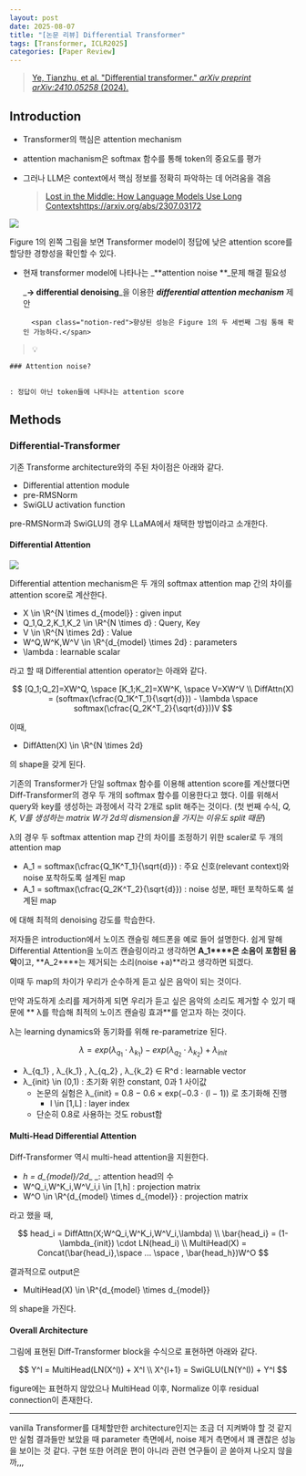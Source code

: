 ```yaml
---
layout: post
date: 2025-08-07
title: "[논문 리뷰] Differential Transformer"
tags: [Transformer, ICLR2025]
categories: [Paper Review]
---
```


> [Ye, Tianzhu, et al. "Differential transformer." ](https://arxiv.org/abs/2410.05258)[_arXiv preprint arXiv:2410.05258_](https://arxiv.org/abs/2410.05258)[ (2024).](https://arxiv.org/abs/2410.05258)



## Introduction

- Transformer의 핵심은 attention mechanism
- attention machanism은 softmax 함수를 통해 token의 중요도를 평가
- 그러나 LLM은 context에서 핵심 정보를 정확히 파악하는 데 어려움을 겪음

	> [Lost in the Middle: How Language Models Use Long Contextshttps://arxiv.org/abs/2307.03172](https://arxiv.org/abs/2307.03172)


![](https://prod-files-secure.s3.us-west-2.amazonaws.com/542b861c-36a8-4051-84e5-8804b6728dba/9083ea56-691a-4752-ae26-47f403431ac8/image.png?X-Amz-Algorithm=AWS4-HMAC-SHA256&X-Amz-Content-Sha256=UNSIGNED-PAYLOAD&X-Amz-Credential=ASIAZI2LB4663YLEOGJ5%2F20251011%2Fus-west-2%2Fs3%2Faws4_request&X-Amz-Date=20251011T100114Z&X-Amz-Expires=3600&X-Amz-Security-Token=IQoJb3JpZ2luX2VjEGYaCXVzLXdlc3QtMiJGMEQCICp7ONg3MSR0gKS9B1bGJ%2FuvqVp%2FATSgl8nxjKz9Ze32AiBLrpUhn%2BjJK8OnoeJgB7TH1705b9RJVgcJN8VAohHaUCqIBAj%2F%2F%2F%2F%2F%2F%2F%2F%2F%2F%2F8BEAAaDDYzNzQyMzE4MzgwNSIMte1PrkHQikKdzGp%2FKtwDJWtqK3LcL6su7cJ4dekOcjPkuQpZ9T2X1z5GCXghh2VB90lXUZ0gtCN3aR%2Ftz9T8oJU0Fo09elmjQxrlGozWLwXTM9DUsNjcjFgjC9df5OeZqdKR7fmimWMFwDMlfv68pFJMpid%2FBFWsBPlt3GS1zdGjiy1tai2n0ixXDMKk5z8QAEk4rReQ2JRZ62V8SDE1KzZMCpp5h7UbAEMFVR9ICAvUJlZs4zxmizZmjaxv3Mj6GG%2BlouTUB5gEegJeUUjrIR5B0cLixTC1rDuAwsUtPzLUgr2%2B0F1njfKPIOa4pkE8mHqrf1p%2BsPpS43LhNE6%2FS9eZQtXfwjVXoF%2Bf3I3AZsW8fR40O0h3K24cQ0hOCesy2ihrRCVUwfbZHbWR7sqLyfFewDSS%2FArmPGFB1cCOrAZN9mJrcXppUx5kG10E1HeSnXQHnjWvO7xaqL36Jrljf8DOQZFaaB%2FRepN1LMIqsypsHze%2FQXGlX6tpBOFGSNV3Aqzoqu%2BIwU8BgrwzRwYylFekY1csPtqizs78yfNdcHMSkm8qETfMjZd0zpJvUrdwn7yHjmIbeMORtEJBh6obMIZIZH1DE218vBtxt%2BxglueLMZfi3lz%2B3TBd5n5gJEPJuiD53KfJ37bzioQwteKnxwY6pgGEXTgZcVet9nE2q4LSpnfXrkXc4mRintpJImimLZSJd2RuJx2u32eLOOdBMD8l2iPAhqq5kn%2BqXt8a4SSSUxccEK8Vc7FrTKTeQiJTz%2FQhc7lYvuWCZ668alVZs92j8PaOCyzB%2BlkdtrO3HlRRaziMyyQb8ljY3gbAhsCAlj0vYAsfj3FTaVtg4r87jN2liCCJoUbkt3KDBAZJ0XHKhmgD84w%2BvJC3&X-Amz-Signature=2d17f3e419b319525f71a064e453eb5230e036d60bf795cb72f8645fbf526e51&X-Amz-SignedHeaders=host&x-amz-checksum-mode=ENABLED&x-id=GetObject)


Figure 1의 왼쪽 그림을 보면 Transformer model이 정답에 낮은 attention score를 할당한 경향성을 확인할 수 있다.

- 현재 transformer model에 나타나는 _**attention noise **_문제 해결 필요성

	_**→ differential denoising**_을 이용한 _**differential attention mechanism**_ 제안


		<span class="notion-red">향상된 성능은 Figure 1의 두 세번째 그림 통해 확인 가능하다.</span>


> 💡 


	### Attention noise?


	: 정답이 아닌 token들에 나타나는 attention score



## Methods



### Differential-Transformer


기존 Transforme architecture와의 주된 차이점은 아래와 같다.

- Differential attention module
- pre-RMSNorm
- SwiGLU activation function

pre-RMSNorm과 SwiGLU의 경우 LLaMA에서 채택한 방법이라고 소개한다.



#### Differential Attention


![](https://prod-files-secure.s3.us-west-2.amazonaws.com/542b861c-36a8-4051-84e5-8804b6728dba/116d70b2-1963-4810-9167-f4c7d8a06e8f/image.png?X-Amz-Algorithm=AWS4-HMAC-SHA256&X-Amz-Content-Sha256=UNSIGNED-PAYLOAD&X-Amz-Credential=ASIAZI2LB4663YLEOGJ5%2F20251011%2Fus-west-2%2Fs3%2Faws4_request&X-Amz-Date=20251011T100114Z&X-Amz-Expires=3600&X-Amz-Security-Token=IQoJb3JpZ2luX2VjEGYaCXVzLXdlc3QtMiJGMEQCICp7ONg3MSR0gKS9B1bGJ%2FuvqVp%2FATSgl8nxjKz9Ze32AiBLrpUhn%2BjJK8OnoeJgB7TH1705b9RJVgcJN8VAohHaUCqIBAj%2F%2F%2F%2F%2F%2F%2F%2F%2F%2F%2F8BEAAaDDYzNzQyMzE4MzgwNSIMte1PrkHQikKdzGp%2FKtwDJWtqK3LcL6su7cJ4dekOcjPkuQpZ9T2X1z5GCXghh2VB90lXUZ0gtCN3aR%2Ftz9T8oJU0Fo09elmjQxrlGozWLwXTM9DUsNjcjFgjC9df5OeZqdKR7fmimWMFwDMlfv68pFJMpid%2FBFWsBPlt3GS1zdGjiy1tai2n0ixXDMKk5z8QAEk4rReQ2JRZ62V8SDE1KzZMCpp5h7UbAEMFVR9ICAvUJlZs4zxmizZmjaxv3Mj6GG%2BlouTUB5gEegJeUUjrIR5B0cLixTC1rDuAwsUtPzLUgr2%2B0F1njfKPIOa4pkE8mHqrf1p%2BsPpS43LhNE6%2FS9eZQtXfwjVXoF%2Bf3I3AZsW8fR40O0h3K24cQ0hOCesy2ihrRCVUwfbZHbWR7sqLyfFewDSS%2FArmPGFB1cCOrAZN9mJrcXppUx5kG10E1HeSnXQHnjWvO7xaqL36Jrljf8DOQZFaaB%2FRepN1LMIqsypsHze%2FQXGlX6tpBOFGSNV3Aqzoqu%2BIwU8BgrwzRwYylFekY1csPtqizs78yfNdcHMSkm8qETfMjZd0zpJvUrdwn7yHjmIbeMORtEJBh6obMIZIZH1DE218vBtxt%2BxglueLMZfi3lz%2B3TBd5n5gJEPJuiD53KfJ37bzioQwteKnxwY6pgGEXTgZcVet9nE2q4LSpnfXrkXc4mRintpJImimLZSJd2RuJx2u32eLOOdBMD8l2iPAhqq5kn%2BqXt8a4SSSUxccEK8Vc7FrTKTeQiJTz%2FQhc7lYvuWCZ668alVZs92j8PaOCyzB%2BlkdtrO3HlRRaziMyyQb8ljY3gbAhsCAlj0vYAsfj3FTaVtg4r87jN2liCCJoUbkt3KDBAZJ0XHKhmgD84w%2BvJC3&X-Amz-Signature=a38437f1fed211cd4954c8e99b8dbcb84c86f952b88967794fe338b6c39316a7&X-Amz-SignedHeaders=host&x-amz-checksum-mode=ENABLED&x-id=GetObject)


Differential attention mechanism은 두 개의 softmax attention map 간의 차이를 attention score로 계산한다.

- X \in \R^{N \times d\_{model}} : given input
- Q\_1,Q\_2,K\_1,K\_2 \in \R^{N \times d} : Query, Key
- V \in \R^{N \times 2d} : Value
- W^Q,W^K,W^V \in \R^{d\_{model} \times 2d} : parameters
- \lambda : learnable scalar

라고 할 때 Differential attention operator는 아래와 같다.


$$
[Q_1;Q_2]=XW^Q, \space [K_1;K_2]=XW^K, \space V=XW^V \\
DiffAttn(X) = (softmax(\cfrac{Q_1K^T_1}{\sqrt{d}}) - \lambda \space softmax(\cfrac{Q_2K^T_2}{\sqrt{d}}))V
$$


이때,

- DiffAtten(X) \in \R^{N \times 2d}

의 shape을 갖게 된다.


기존의 Transformer가 단일 softmax 함수를 이용해 attention score를 계산했다면 Diff-Transformer의 경우 두 개의 softmax 함수를 이용한다고 했다. 이를 위해서 query와 key를 생성하는 과정에서 각각 2개로 split 해주는 것이다. <span class="notion-red">(첫 번째 수식, </span><span class="notion-red">_Q, K, V를 생성하는 matrix W가 2d의 dismension을 가지는 이유도 split 때문_</span><span class="notion-red">)</span>


 λ의 경우 두 softmax attention map 간의 차이를 조정하기 위한 scaler로 두 개의 attention map

- A\_1 = softmax(\cfrac{Q\_1K^T\_1}{\sqrt{d}}) : 주요 신호(relevant context)와 noise 포착하도록 설계된 map
- A\_1 = softmax(\cfrac{Q\_2K^T\_2}{\sqrt{d}}) : noise 성분, 패턴 포착하도록 설계된 map 

에 대해 최적의 denoising 강도를 학습한다.


저자들은 introduction에서 노이즈 캔슬링 헤드폰을 예로 들어 설명한다. 쉽게 말해 Differential Attention을 노이즈 캔슬링이라고 생각하면 **A\_1****은 소음이 포함된 음악**이고, **A\_2****는 제거되는 소리(noise +a)**라고 생각하면 되겠다. 


이때 두 map의 차이가 우리가 순수하게 듣고 싶은 음악이 되는 것이다. 


만약 과도하게 소리를 제거하게 되면 우리가 듣고 싶은 음악의 소리도 제거할 수 있기 때문에 ** λ를 학습해 최적의 노이즈 캔슬링 효과**를 얻고자 하는 것이다.


λ는 learning dynamics와 동기화를 위해 re-parametrize 된다.


$$
\lambda = exp(\lambda_{q_1} \cdot \lambda_{k_1}) - exp(\lambda_{q_2} \cdot \lambda_{k_2}) + \lambda_{init}
$$

- λ\_{q\_1} , λ\_{k\_1} , λ\_{q\_2} , λ\_{k\_2} ∈ R^d : learnable vector
- λ\_{init} \in (0,1) : 초기화 위한 constant, 0과 1 사이값
	- 논문의 실험은 λ\_{init} = 0.8 − 0.6 × exp(−0.3 · (l − 1)) 로 초기화해 진행
		- l \in [1,L] : layer index
	- 단순히 0.8로 사용하는 것도 robust함


#### **Multi-Head Differential Attention**


Diff-Transformer 역시 multi-head attention을 지원한다.

- _h = d\_{model}/2d__ _: attention head의 수
- W^Q\_i,W^K\_i,W^V\_i,i \in [1,h] : projection matrix
- W^O \in \R^{d\_{model} \times d\_{model}} : projection matrix

라고 했을 때,


$$
head_i = DiffAttn(X;W^Q_i,W^K_i,W^V_i,\lambda) \\
\bar{head_i} = (1-\lambda_{init}) \cdot LN(head_i) \\
MultiHead(X) = Concat(\bar{head_i},\space ... \space , \bar{head_h})W^O
$$


결과적으로 output은

- MultiHead(X) \in \R^{d\_{model} \times d\_{model}}

의 shape을 가진다.



#### Overall Architecture


그림에 표현된 Diff-Transformer block을 수식으로 표현하면 아래와 같다.


$$
Y^l = MultiHead(LN(X^l)) + X^l \\
X^{l+1} = SwiGLU(LN(Y^l)) + Y^l
$$


figure에는 표현하지 않았으나 MultiHead 이후, Normalize 이후 residual connection이 존재한다.


---


vanilla Transformer를 대체할만한 architecture인지는 조금 더 지켜봐야 할 것 같지만 실험 결과들만 보았을 때 parameter 측면에서, noise 제거 측면에서 꽤 괜찮은 성능을 보이는 것 같다. 구현 또한 어려운 편이 아니라 관련 연구들이 곧 쏟아져 나오지 않을까,,,

